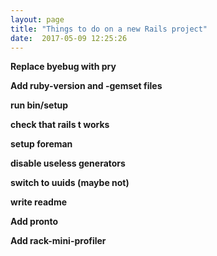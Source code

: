 ```yaml
---
layout: page
title: "Things to do on a new Rails project"
date:  2017-05-09 12:25:26
---
```


**Replace byebug with pry**

**Add ruby-version and -gemset files**

**run bin/setup**

**check that rails t works**

**setup foreman**

**disable useless generators**

**switch to uuids (maybe not)**

**write readme**

**Add pronto**

**Add rack-mini-profiler**
